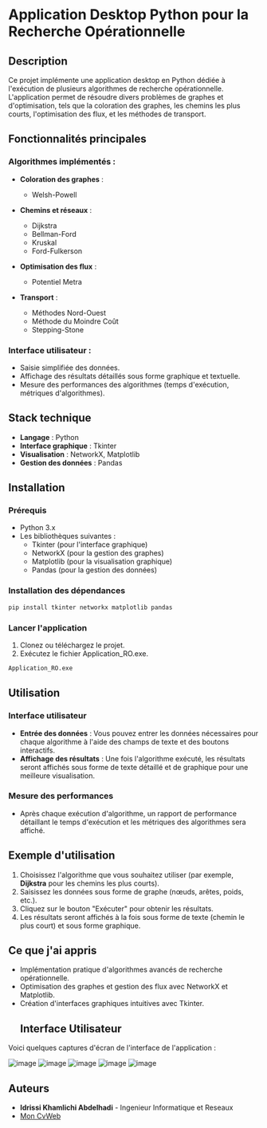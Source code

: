 
# Application Desktop Python pour la Recherche Opérationnelle

## Description
Ce projet implémente une application desktop en Python dédiée à l'exécution de plusieurs algorithmes de recherche opérationnelle. L'application permet de résoudre divers problèmes de graphes et d'optimisation, tels que la coloration des graphes, les chemins les plus courts, l'optimisation des flux, et les méthodes de transport.

## Fonctionnalités principales

### Algorithmes implémentés :
- **Coloration des graphes** :
  - Welsh-Powell
  
- **Chemins et réseaux** :
  - Dijkstra
  - Bellman-Ford
  - Kruskal
  - Ford-Fulkerson
  
- **Optimisation des flux** :
  - Potentiel Metra
  
- **Transport** :
  - Méthodes Nord-Ouest
  - Méthode du Moindre Coût
  - Stepping-Stone

### Interface utilisateur :
- Saisie simplifiée des données.
- Affichage des résultats détaillés sous forme graphique et textuelle.
- Mesure des performances des algorithmes (temps d'exécution, métriques d'algorithmes).

## Stack technique

- **Langage** : Python
- **Interface graphique** : Tkinter
- **Visualisation** : NetworkX, Matplotlib
- **Gestion des données** : Pandas

## Installation

### Prérequis
- Python 3.x
- Les bibliothèques suivantes :
  - Tkinter (pour l'interface graphique)
  - NetworkX (pour la gestion des graphes)
  - Matplotlib (pour la visualisation graphique)
  - Pandas (pour la gestion des données)

### Installation des dépendances

```bash
pip install tkinter networkx matplotlib pandas
```

### Lancer l'application

1. Clonez ou téléchargez le projet.
2. Exécutez le fichier Application_RO.exe.
```bash
Application_RO.exe
```

## Utilisation

### Interface utilisateur
- **Entrée des données** : Vous pouvez entrer les données nécessaires pour chaque algorithme à l'aide des champs de texte et des boutons interactifs.
- **Affichage des résultats** : Une fois l'algorithme exécuté, les résultats seront affichés sous forme de texte détaillé et de graphique pour une meilleure visualisation.

### Mesure des performances
- Après chaque exécution d'algorithme, un rapport de performance détaillant le temps d'exécution et les métriques des algorithmes sera affiché.

## Exemple d'utilisation

1. Choisissez l'algorithme que vous souhaitez utiliser (par exemple, **Dijkstra** pour les chemins les plus courts).
2. Saisissez les données sous forme de graphe (nœuds, arêtes, poids, etc.).
3. Cliquez sur le bouton "Exécuter" pour obtenir les résultats.
4. Les résultats seront affichés à la fois sous forme de texte (chemin le plus court) et sous forme graphique.

## Ce que j'ai appris

- Implémentation pratique d'algorithmes avancés de recherche opérationnelle.
- Optimisation des graphes et gestion des flux avec NetworkX et Matplotlib.
- Création d'interfaces graphiques intuitives avec Tkinter.
  ## Interface Utilisateur

Voici quelques captures d'écran de l'interface de l'application :

![image](https://github.com/user-attachments/assets/8faf0325-3079-43ba-80c1-79175e984e87)
![image](https://github.com/user-attachments/assets/12f307c7-1ec0-47fa-b864-62a79413a909)
![image](https://github.com/user-attachments/assets/2651f13e-9373-42e6-ac85-e3d8a34b09f0)
![image](https://github.com/user-attachments/assets/0c21c0f2-5106-4ed9-9076-71485152defd)
![image](https://github.com/user-attachments/assets/115757c5-b463-4b4f-bfad-9496d130bb73)





  
## Auteurs

- **Idrissi Khamlichi Abdelhadi** - Ingenieur Informatique et Reseaux
-   [Mon CvWeb](https://ik-abdou.vercel.app/)


